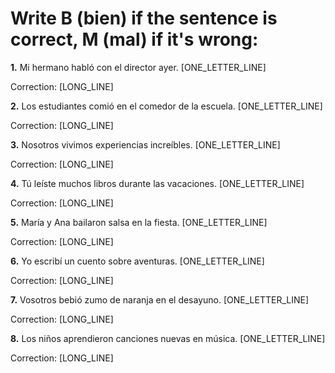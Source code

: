 # Write B (bien) if the sentence is correct, M (mal) if it's wrong:

**1.** Mi hermano habló con el director ayer. [ONE_LETTER_LINE]

   Correction: [LONG_LINE]

**2.** Los estudiantes comió en el comedor de la escuela. [ONE_LETTER_LINE]

   Correction: [LONG_LINE]

**3.** Nosotros vivimos experiencias increíbles. [ONE_LETTER_LINE]

   Correction: [LONG_LINE]

**4.** Tú leíste muchos libros durante las vacaciones. [ONE_LETTER_LINE]

   Correction: [LONG_LINE]

**5.** María y Ana bailaron salsa en la fiesta. [ONE_LETTER_LINE]

   Correction: [LONG_LINE]

**6.** Yo escribí un cuento sobre aventuras. [ONE_LETTER_LINE]

   Correction: [LONG_LINE]

**7.** Vosotros bebió zumo de naranja en el desayuno. [ONE_LETTER_LINE]

   Correction: [LONG_LINE]

**8.** Los niños aprendieron canciones nuevas en música. [ONE_LETTER_LINE]

   Correction: [LONG_LINE]